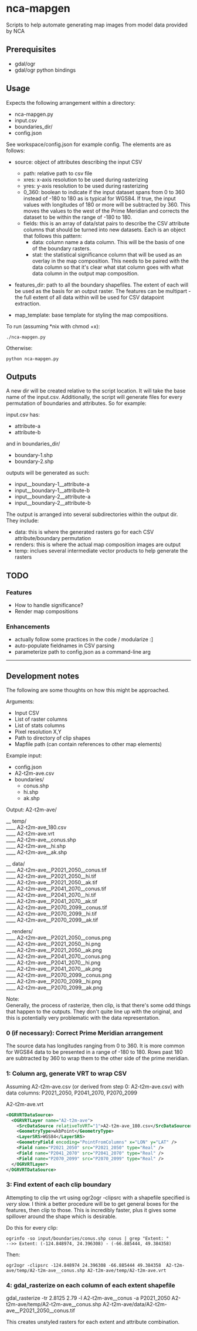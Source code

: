 # nca-mapgen
Scripts to help automate generating map images from model data provided by NCA

## Prerequisites
- gdal/ogr
- gdal/ogr python bindings

## Usage
Expects the following arrangement within a directory:
- nca-mapgen.py
- input.csv
- boundaries_dir/
- config.json

See workspace/config.json for example config. The elements are as follows:
- source: object of attributes describing the input CSV
  - path: relative path to csv file
  - xres: x-axis resolution to be used during rasterizing
  - yres: y-axis resolution to be used during rasterizing
  - 0_360: boolean to indicate if the input dataset spans from 0 to 360 instead of -180 to 180 as is typical for WGS84. If true, the input values with longitudes of 180 or more will be subtracted by 360. This moves the values to the west of the Prime Meridian and corrects the dataset to be within the range of -180 to 180.
  - fields: this is an array of data/stat pairs to describe the CSV attribute columns that should be turned into new datasets. Each is an object that follows this pattern:
    - data: column name a data column. This will be the basis of one of the boundary rasters.
    - stat: the statistical significance column that will be used as an overlay in the map composition. This needs to be paired with the data column so that it's clear what stat column goes with what data column in the output map composition.

- features_dir: path to all the boundary shapefiles. The extent of each will be used as the basis for an output raster. The features can be multipart - the full extent of all data within will be used for CSV datapoint extraction.
- map_template: base template for styling the map compositions.
    

To run (assuming *nix with chmod +x):
```
./nca-mapgen.py
```

Otherwise:  
```
python nca-mapgen.py
```

## Outputs
A new dir will be created relative to the script location. It will take the base name of the input.csv. Additionally, the script will generate files for every permutation of boundaries and attributes. So for example:

input.csv has:  
- attribute-a
- attribute-b

and in boundaries_dir/  
- boundary-1.shp
- boundary-2.shp

outputs will be generated as such:
- input__boundary-1__attribute-a
- input__boundary-1__attribute-b
- input__boundary-2__attribute-a
- input__boundary-2__attribute-b

The output is arranged into several subdirectories within the output dir. They include:
- data: this is where the generated rasters go for each CSV attribute/boundary permutation
- renders: this is where the actual map composition images are output
- temp: inclues several intermediate vector products to help generate the rasters

## TODO
### Features
- How to handle significance?
- Render map compositions

### Enhancements
- actually follow some practices in the code / modularize :]
- auto-populate fieldnames in CSV parsing
- parameterize path to config.json as a command-line arg

- - -

## Development notes
The following are some thoughts on how this might be approached.

Arguments:
- Input CSV
- List of raster columns
- List of stats columns
- Pixel resolution X,Y
- Path to directory of clip shapes
- Mapfile path (can contain references to other map elements)

Example input:
- config.json
- A2-t2m-ave.csv
- boundaries/  
  - conus.shp
  - hi.shp
  - ak.shp

Output:
A2-t2m-ave/  

__ temp/  
____ A2-t2m-ave_180.csv  
____ A2-t2m-ave.vrt  
____ A2-t2m-ave__conus.shp  
____ A2-t2m-ave__hi.shp  
____ A2-t2m-ave__ak.shp  

__ data/  
____ A2-t2m-ave__P2021_2050__conus.tif  
____ A2-t2m-ave__P2021_2050__hi.tif  
____ A2-t2m-ave__P2021_2050__ak.tif  
____ A2-t2m-ave__P2041_2070__conus.tif  
____ A2-t2m-ave__P2041_2070__hi.tif  
____ A2-t2m-ave__P2041_2070__ak.tif  
____ A2-t2m-ave__P2070_2099__conus.tif  
____ A2-t2m-ave__P2070_2099__hi.tif  
____ A2-t2m-ave__P2070_2099__ak.tif  

__ renders/  
____ A2-t2m-ave__P2021_2050__conus.png  
____ A2-t2m-ave__P2021_2050__hi.png  
____ A2-t2m-ave__P2021_2050__ak.png  
____ A2-t2m-ave__P2041_2070__conus.png  
____ A2-t2m-ave__P2041_2070__hi.png  
____ A2-t2m-ave__P2041_2070__ak.png  
____ A2-t2m-ave__P2070_2099__conus.png  
____ A2-t2m-ave__P2070_2099__hi.png  
____ A2-t2m-ave__P2070_2099__ak.png  

Note:  
Generally, the process of rasterize, then clip, is that there's some odd things that happen to the outputs. They don't quite line up with the original, and this is potentially very problematic with the data representation.

### 0 (if necessary): Correct Prime Meridian arrangement
The source data has longitudes ranging from 0 to 360. It is more common for WGS84 data to be presented in a range of -180 to 180. Rows past 180 are subtracted by 360 to wrap them to the other side of the prime meridian.

### 1: Column arg, generate VRT to wrap CSV
Assuming A2-t2m-ave.csv (or derived from step 0: A2-t2m-ave.csv) with data columns: P2021_2050, P2041_2070, P2070_2099

A2-t2m-ave.vrt
```xml
<OGRVRTDataSource>
  <OGRVRTLayer name="A2-t2m-ave">
    <SrcDataSource relativeToVRT="1">A2-t2m-ave_180.csv</SrcDataSource>
    <GeometryType>wkbPoint</GeometryType>
    <LayerSRS>WGS84</LayerSRS>
    <GeometryField encoding="PointFromColumns" x="LON" y="LAT" />
    <Field name="P2021_2050" src="P2021_2050" type="Real" />
    <Field name="P2041_2070" src="P2041_2070" type="Real" />
    <Field name="P2070_2099" src="P2070_2099" type="Real" />
  </OGRVRTLayer>
</OGRVRTDataSource>
```

### 3: Find extent of each clip boundary
Attempting to clip the vrt using ogr2ogr -clipsrc with a shapefile specified is _very_ slow. I think a better procedure will be to get general boxes for the features, then clip to those. This is incredibly faster, plus it gives some spillover around the shape which is desirable.

Do this for every clip:
```
ogrinfo -so input/boundaries/conus.shp conus | grep "Extent: "
-->> Extent: (-124.848974, 24.396308) - (-66.885444, 49.384358)
```

Then:
```
ogr2ogr -clipsrc -124.848974 24.396308 -66.885444 49.384358  A2-t2m-ave/temp/A2-t2m-ave__conus.shp A2-t2m-ave/temp/A2-t2m-ave.vrt
```

### 4: gdal_rasterize on each column of each extent shapefile
gdal_rasterize -tr 2.8125 2.79 -l A2-t2m-ave__conus -a P2021_2050 A2-t2m-ave/temp/A2-t2m-ave__conus.shp A2-t2m-ave/data/A2-t2m-ave__P2021_2050__conus.tif

This creates unstyled rasters for each extent and attribute combination.

